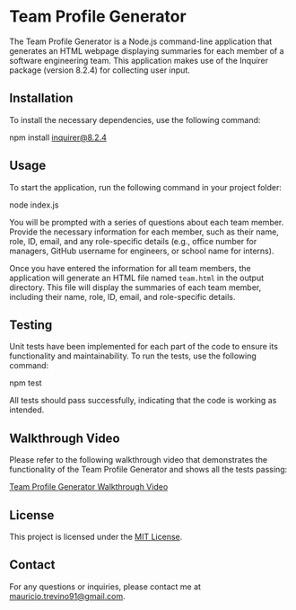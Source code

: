 # Team Profile Generator

The Team Profile Generator is a Node.js command-line application that generates an HTML webpage displaying summaries for each member of a software engineering team. This application makes use of the Inquirer package (version 8.2.4) for collecting user input.

## Installation

To install the necessary dependencies, use the following command:

npm install inquirer@8.2.4

## Usage

To start the application, run the following command in your project folder:

node index.js

You will be prompted with a series of questions about each team member. Provide the necessary information for each member, such as their name, role, ID, email, and any role-specific details (e.g., office number for managers, GitHub username for engineers, or school name for interns).

Once you have entered the information for all team members, the application will generate an HTML file named `team.html` in the output directory. This file will display the summaries of each team member, including their name, role, ID, email, and role-specific details.

## Testing

Unit tests have been implemented for each part of the code to ensure its functionality and maintainability. To run the tests, use the following command:

npm test


All tests should pass successfully, indicating that the code is working as intended.

## Walkthrough Video

Please refer to the following walkthrough video that demonstrates the functionality of the Team Profile Generator and shows all the tests passing:

[Team Profile Generator Walkthrough Video](..)

## License

This project is licensed under the [MIT License](LICENSE).

## Contact

For any questions or inquiries, please contact me at [mauricio.trevino91@gmail.com](mailto:mauricio.trevinon91@gmail.com).


